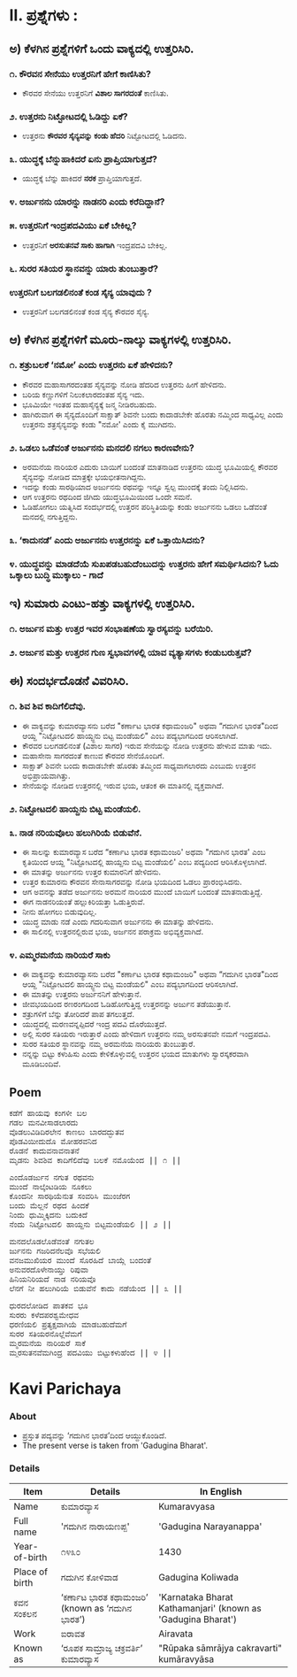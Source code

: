 # II. ಪ್ರಶ್ನೆಗಳು :
## ಅ) ಕೆಳಗಿನ ಪ್ರಶ್ನೆಗಳಿಗೆ ಒಂದು ವಾಕ್ಯದಲ್ಲಿ ಉತ್ತರಿಸಿರಿ.

### ೧. ಕೌರವನ ಸೇನೆಯು ಉತ್ತರನಿಗೆ ಹೇಗೆ ಕಾಣಿಸಿತು?
* ಕೌರವರ ಸೇನೆಯು ಉತ್ತರನಿಗೆ **ವಿಶಾಲ ಸಾಗರದಂತೆ** ಕಾಣಿಸಿತು.

### ೨. ಉತ್ತರನು ನಿಟ್ಟೋಟದಲ್ಲಿ ಓಡಿದ್ದು ಏಕೆ?
* ಉತ್ತರನು **ಕೌರವರ ಸೈನ್ಯವನ್ನು ಕಂಡು ಹೆದರಿ** ನಿಟ್ಟೋಟದಲ್ಲಿ ಓಡಿದನು.

### ೩. ಯುದ್ಧಕ್ಕೆ ಬೆನ್ನುಹಾಕಿದರೆ ಏನು ಪ್ರಾಪ್ತಿಯಾಗುತ್ತದೆ?
* ಯುದ್ಧಕ್ಕೆ ಬೆನ್ನು ಹಾಕಿದರೆ **ನರಕ** ಪ್ರಾಪ್ತಿಯಾಗುತ್ತದೆ.

### ೪. ಅರ್ಜುನನು ಯಾರನ್ನು ನಾಡನರಿ ಎಂದು ಕರೆದಿದ್ದಾನೆ?

### ೫. ಉತ್ತರನಿಗೆ ಇಂದ್ರಪದವಿಯು ಏಕೆ ಬೇಕಿಲ್ಲ?
* ಉತ್ತರನಿಗೆ **ಅರಸುತನವೆ ಸಾಕು ಹಾಗಾಗಿ** ಇಂದ್ರಪದವಿ ಬೇಕಿಲ್ಲ.

### ೬. ಸುರರ ಸತಿಯರ ಸ್ಥಾನವನ್ನು ಯಾರು ತುಂಬುತ್ತಾರೆ?

### ಉತ್ತರನಿಗೆ ಬಲಗಡಲಿನಂತೆ ಕಂಡ ಸೈನ್ಯ ಯಾವುದು ?
* ಉತ್ತರನಿಗೆ ಬಲಗಡಲಿನಂತೆ ಕಂಡ ಸೈನ್ಯ ಕೌರವರ ಸೈನ್ಯ.


## ಆ) ಕೆಳಗಿನ ಪ್ರಶ್ನೆಗಳಿಗೆ ಮೂರು-ನಾಲ್ಕು ವಾಕ್ಯಗಳಲ್ಲಿ ಉತ್ತರಿಸಿರಿ.
### ೧. ಶತ್ರುಬಲಕೆ ‘ನಮೋ’ ಎಂದು ಉತ್ತರನು ಏಕೆ ಹೇಳಿದನು?
* ಕೌರವರ ಮಹಾಸಾಗರದಂತಹ ಸೈನ್ಯವನ್ನು ನೋಡಿ ಹೆದರಿದ ಉತ್ತರನು ಹೀಗೆ ಹೇಳಿದನು.
* ಬರಿಯ ಕಣ್ಣುಗಳಿಗೆ ನಿಲುಕಲಾರದಂತಹ ಸೈನ್ಯ ಇದು.
* ಭೂಮಿಯೇ ಇಂತಹ ಮಹಾಸೈನ್ಯಕ್ಕೆ ಜನ್ಮ ನೀಡಿರಬಹುದು.
* ಹಾಗಿರುವಾಗ ಈ ಸೈನ್ಯದೊಂದಿಗೆ ಸಾಕ್ಷಾತ್‌ ಶಿವನೇ ಬಂದು ಕಾದಾಡಬೇಕೇ ಹೊರತು ನಮ್ಮಿಂದ ಸಾಧ್ಯವಿಲ್ಲ ಎಂದು ಉತ್ತರನು ಶತ್ರಸೈನ್ಯವನ್ನು ಕಂಡು "ನಮೋ' ಎಂದು ಕೈ ಮುಗಿದನು.

### ೨. ಒಡಲು ಒಡೆವಂತೆ ಅರ್ಜುನನು ಮನದಲಿ ನಗಲು ಕಾರಣವೇನು?
* ಅರಮನೆಯ ನಾರಿಯರ ಎದುರು ಬಾಯಿಗೆ ಬಂದಂತೆ ಮಾತನಾಡಿದ ಉತ್ತರನು ಯುದ್ಧ ಭೂಮಿಯಲ್ಲಿ ಕೌರವರ ಸೈನ್ಯವನ್ನು ನೋಡಿದ ಮಾತ್ರಕ್ಕೇ ಭಯಭೀತನಾಗಿದ್ದನು.
* ಇದನ್ನು ಕಂಡು ಸಾರಥಿಯಾದ ಅರ್ಜುನನು ರಥವನ್ನು ಇನ್ನೂ ಸ್ವಲ್ಪ ಮುಂದಕ್ಕೆ ತಂದು ನಿಲ್ಲಿಸಿದನು.
* ಆಗ ಉತ್ತರನು ರಥದಿಂದ ಜಿಗಿದು ಯುದ್ಧಭೂಮಿಯಿಂದ ಒಂದೇ ಸಮನೆ.
* ಓಡಿಹೋಗಲು ಯತ್ನಿಸಿದ ಸಂದರ್ಭದಲ್ಲಿ ಉತ್ತರನ ಪರಿಸ್ಥಿತಿಯನ್ನು ಕಂಡು ಅರ್ಜುನನು ಒಡಲು ಒಡೆವಂತೆ ಮನದಲ್ಲಿ ನಗುತ್ತಿದ್ದನು.

### ೩. ‘ಕಾದುನಡೆ’ ಎಂದು ಅರ್ಜುನನು ಉತ್ತರನನ್ನು ಏಕೆ ಒತ್ತಾಯಿಸಿದನು?
### ೪. ಯುದ್ಧವನ್ನು ಮಾಡದೆಯೆ ಸುಖಪಡಬಹುದೆಂಬುದನ್ನು ಉತ್ತರನು ಹೇಗೆ ಸಮರ್ಥಿಸಿದನು? ಓದು ಒಕ್ಕಾಲು ಬುದ್ಧಿ ಮುಕ್ಕಾಲು - ಗಾದೆ

## ಇ) ಸುಮಾರು ಎಂಟು-ಹತ್ತು ವಾಕ್ಯಗಳಲ್ಲಿ ಉತ್ತರಿಸಿರಿ.
### ೧. ಅರ್ಜುನ ಮತ್ತು ಉತ್ತರ ಇವರ ಸಂಭಾಷಣೆಯ ಸ್ವಾರಸ್ಯವನ್ನು ಬರೆಯಿರಿ.
### ೨. ಅರ್ಜುನ ಮತ್ತು ಉತ್ತರನ ಗುಣ ಸ್ವಭಾವಗಳಲ್ಲಿ ಯಾವ ವ್ಯತ್ಯಾಸಗಳು ಕಂಡುಬರುತ್ತವೆ?

## ಈ) ಸಂದರ್ಭದೊಡನೆ ವಿವರಿಸಿರಿ.
### ೧. ಶಿವ ಶಿವ ಕಾದಿಗೆಲಿದೆವು.
* ಈ ವಾಕ್ಯವನ್ನು ಕುಮಾರವ್ಯಾಸನು ಬರೆದ "ಕರ್ಣಾಟ ಭಾರತ ಕಥಾಮಂಜರಿ" ಅಥವಾ “ಗದುಗಿನ ಭಾರತ"ದಿಂದ ಆಯ್ದ "ನಿಟ್ಟೋಟದಲಿ ಹಾಯ್ದ್ಜನು ಬಿಟ್ಟ ಮಂಡೆಯಲಿ" ಎಂಬ ಪದ್ಯಭಾಗದಿಂದ ಆರಿಸಲಾಗಿದೆ.
* ಕೌರವರ ಬಲಗಡಲಿನಂತೆ (ವಿಶಾಲ ಸಾಗರ) ಇರುವ ಸೇನೆಯನ್ನು ನೋಡಿ ಉತ್ತರನು ಹೇಳುವ ಮಾತು ಇದು.
* ಮಹಾಸೇನಾ ಸಾಗರದಂತೆ ಕಾಣುವ ಕೌರವರ ಸೇನೆಯೊಂದಿಗೆ.
* ಸಾಕ್ಷಾತ್‌ ಶಿವನೇ ಬಂದು ಕಾದಾಡಬೇಕೇ ಹೊರತು ತಮ್ಮಿಂದ ಸಾಧ್ಯವಾಗಲಾರದು ಎಂಬುದು ಉತ್ತರನ ಅಭಿಪ್ರಾಯವಾಗಿತ್ತು.
* ಸೇನೆಯನ್ನು ನೋಡಿದ ಉತ್ತರನಲ್ಲಿ ಇರುವ ಭಯ, ಆತಂಕ ಈ ಮಾತಿನಲ್ಲಿ ವ್ಯಕ್ತವಾಗಿದೆ.

### ೨. ನಿಟ್ಟೋಟದಲಿ ಹಾಯ್ದನು ಬಿಟ್ಟ ಮಂಡೆಯಲಿ.

### ೩. ನಾಡ ನರಿಯವೊಲು ಹಲುಗಿರಿಯೆ ಬಿಡುವೆನೆ.
* ಈ ಸಾಲನ್ನು ಕುಮಾರವ್ಯಾಸ ಬರೆದ “ಕರ್ಣಾಟ ಭಾರತ ಕಥಾಮಂಜರಿ' ಅಥವಾ "ಗದುಗಿನ ಭಾರತ' ಎಂಬ ಕೃತಿಯಿಂದ ಆಯ್ದ "ನಿಟ್ಟೋಟದಲ್ಲಿ ಹಾಯ್ದನು ಬಿಟ್ಟ ಮಂಡೆಯಲಿ' ಎಂಬ ಪದ್ಯದಿಂದ ಆರಿಸಿಕೊಳ್ಳಲಾಗಿದೆ.
* ಈ ಮಾತನ್ನು ಅರ್ಜುನನು ಉತ್ತರ ಕುಮಾರನಿಗೆ ಹೇಳಿದನು.
* ಉತ್ತರ ಕುಮಾರನು ಕೌರವನ ಸೇನಾಸಾಗರವನ್ನು ನೋಡಿ ಭಯದಿಂದ ಓಡಲು ಪ್ರಾರಂಭಿಸಿದನು.
* ಆಗ ಅವನನ್ನು ತಡೆದ ಅರ್ಜುನನು ಅರಮನೆ ನಾರಿಯರ ಮುಂದೆ ಬಾಯಿಗೆ ಬಂದಂತೆ ಮಾತನಾಡುತ್ತಿದ್ದೆ.
* ಈಗ ನಾಡನರಿಯಂತೆ ಹಲ್ಲುಕಿರಿಯತ್ತಾ ಓಡುತ್ತಿರುವೆ.
* ನೀನು ಹೋಗಲು ಬಿಡುವುದಿಲ್ಲ.
* ಯುದ್ಧ ಮಾಡು ನಡೆ ಎಂದು ಗದರಿಸುವಾಗ ಅರ್ಜುನನು ಈ ಮಾತನ್ನು ಹೇಳಿದನು.
* ಈ ಸಾಲಿನಲ್ಲಿ ಉತ್ತರನಲ್ಲಿರುವ ಭಯ, ಅರ್ಜನನ ಪರಾಕ್ರಮ ಅಭಿವ್ಯಕ್ತವಾಗಿದೆ.

### ೪. ಎಮ್ಮರಮನೆಯ ನಾರಿಯರೆ ಸಾಕು
* ಈ ವಾಕ್ಯವನ್ನು ಕುಮಾರವ್ಯಾಸನು ಬರೆದ "ಕರ್ಣಾಟ ಭಾರತ ಕಥಾಮಂಜರಿ" ಅಥವಾ “ಗದುಗಿನ ಭಾರತ"ದಿಂದ ಆಯ್ದ "ನಿಟ್ಟೋಟದಲಿ ಹಾಯ್ದ್ಜನು ಬಿಟ್ಟ ಮಂಡೆಯಲಿ" ಎಂಬ ಪದ್ಯಭಾಗದಿಂದ ಆರಿಸಲಾಗಿದೆ.
* ಈ ಮಾತನ್ನು ಉತ್ತರನು ಅರ್ಜುನನಿಗೆ ಹೇಳುತ್ತಾನೆ.
* ಜೀವಭಯದಿಂದ ರಣರಂಗದಿಂದ ಓಡಿಹೋಗುತ್ತಿದ್ದ ಉತ್ತರನನ್ನು ಅರ್ಜುನ ತಡೆಯುತ್ತಾನೆ.
* ಶತ್ರುಗಳಿಗೆ ಬೆನ್ನು ತೋರಿದರೆ ಪಾಪ ತಗಲುತ್ತದೆ.
* ಯುದ್ಧದಲ್ಲಿ ಮರಣವನ್ನಪ್ಪಿದರೆ ಇಂದ್ರ ಪದವಿ ದೊರೆಯುತ್ತದೆ.
* ಅಲ್ಲಿ ಸುರರ ಸತಿಯರು ಇರುತ್ತಾರೆ ಎಂದು ಹೇಳಿದಾಗ ಉತ್ತರನು ನಮ್ಮ ಅರಸುತನವೇ ನಮಗೆ ಇಂದ್ರಪದವಿ.
* ಸುರರ ಸತಿಯರ ಸ್ಥಾನವನ್ನು ನಮ್ಮ ಅರಮನೆಯ ನಾರಿಯರು ತುಂಬುತ್ತಾರೆ.
* ನನ್ನನ್ನು ಬಿಟ್ಟು ಕಳುಹಿಸು ಎಂದು ಕೇಳಿಕೊಳ್ಳುವಲ್ಲಿ ಉತ್ತರನ ಭಯದ ಮಾತುಗಳು ಸ್ವಾರಸ್ಕಕರವಾಗಿ ಮೂಡಿಬಂದಿವೆ.

## Poem
<pre>
ಕಡೆಗೆ ಹಾಯವು ಕಂಗಳೀ ಬಲ
ಗಡಲ ಮನವೀಸಾಡಲಾರದು
ವೊಡಲುವಿಡಿದಿರಲೇನ ಕಾಣಲು ಬಾರದದ್ಭುತವ
ಪೊಡವಿಯೀದುದೊ ಮೋಹರವನಿದ
ರೊಡನೆ ಕಾದುವನಾವನಾತನೆ
ಮೃಡನು ಶಿವಶಿವ ಕಾದಿಗೆಲಿದೆವು ಬಲಕೆ ನಮೊಯೆಂದ || ೧ ||
</pre>
<pre>
ಎಂದೊಡರ್ಜುನ ನಗುತ ರಥವನು
ಮುಂದೆ ನಾಲ್ಕೆಂಟಡಿಯ ನೂಕಲು
ಕೊಂದನೀ ಸಾರಥಿಯೆನುತ ಸಂವರಿಸಿ ಮುಂಜೆರಗ
ಬಂದು ಮೆಲ್ಲನೆ ರಥದ ಹಿಂದಕೆ
ನಿಂದು ಧುಮ್ಮಿಕ್ಕಿದನು ಬದುಕಿದೆ
ನೆಂದು ನಿಟ್ಟೋಟದಲಿ ಹಾಯ್ದನು ಬಿಟ್ಟಮಂಡೆಯಲಿ || ೨ ||
</pre>
<pre>
ಮನದಲೊಡಲೊಡೆವಂತೆ ನಗುತಲ
ರ್ಜುನನು ಗಜರಿದನೆಲವೊ ಸಭೆಯಲಿ
ವನಜಮುಖಿಯರ ಮುಂದೆ ಸೊರಹಿದೆ ಬಾಯ್ಗೆ ಬಂದಂತೆ
ಅನುವರದೊಳೇನಾಯ್ತು ರಿಪುವಾ
ಹಿನಿಯನಿರಿಯದೆ ನಾಡ ನರಿಯವೊ
ಲೆನಗೆ ನೀ ಹಲುಗಿರಿಯೆ ಬಿಡುವೆನೆ ಕಾದು ನಡೆಯೆಂದ || ೩ ||
</pre>
<pre>
ಧುರದಲೋಡಿದ ಪಾತಕವ ಭೂ
ಸುರರು ಕಳೆದಪರಶ್ವಮೇಧವ
ಧರಣಿಯಲಿ ಪ್ರತ್ಯಕ್ಷವಾಗಿಯೆ ಮಾಡಬಹುದೆಮಗೆ
ಸುರರ ಸತಿಯರನೊಲ್ಲೆವೆಮಗೆ
ಮ್ಮರಮನೆಯ ನಾರಿಯರೆ ಸಾಕೆ
ಮ್ಮರಸುತನವೆಮಗಿಂದ್ರ ಪದವಿಯು ಬಿಟ್ಟುಕಳುಹೆಂದ || ೪ ||
</pre>

# Kavi Parichaya
### About 
* ಪ್ರಸ್ತುತ ಪದ್ಯವನ್ನು ‘ಗದುಗಿನ ಭಾರತ’ದಿಂದ ಆಯ್ದುಕೊಂಡಿದೆ.
* The present verse is taken from 'Gadugina Bharat'.

### Details
|Item | Details| In English|
|-|-|-|
|Name | ಕುಮಾರವ್ಯಾಸ | Kumaravyasa
|Full name | 'ಗದುಗಿನ ನಾರಾಯಣಪ್ಪ'| 'Gadugina Narayanappa'|
|Year-of-birth | ೧೪೩೦ | 1430
|Place of birth | ಗದುಗಿನ ಕೋಳಿವಾಡ | Gadugina Koliwada
|ಕವನ ಸಂಕಲನ |   ‘ಕರ್ಣಾಟ ಭಾರತ ಕಥಾಮಂಜರಿ’ (known as  ‘ಗದುಗಿನ ಭಾರತ’)  |'Karnataka Bharat Kathamanjari' (known as 'Gadugina Bharat')
|Work|ಐರಾವತ |Airavata|
|Known as | ‘ರೂಪಕ ಸಾಮ್ರಾಜ್ಯ ಚಕ್ರವರ್ತಿ’ <br> ಕುಮಾರವ್ಯಾಸ | "Rūpaka sāmrājya cakravarti" <br> kumāravyāsa |

